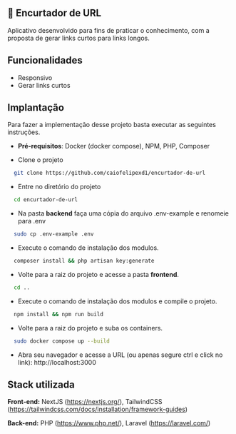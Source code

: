 ## 📂 Encurtador de URL

Aplicativo desenvolvido para fins de praticar o conhecimento, com a proposta de gerar links curtos para links longos.

## Funcionalidades

- Responsivo
- Gerar links curtos


## Implantação

Para fazer a implementação desse projeto basta executar as seguintes instruções.

* **Pré-requisitos**: Docker (docker compose), NPM, PHP, Composer

* Clone o projeto

```bash
  git clone https://github.com/caiofelipexd1/encurtador-de-url
```

* Entre no diretório do projeto

```bash
  cd encurtador-de-url
```

* Na pasta **backend** faça uma cópia do arquivo .env-example e renomeie para .env
```bash
  sudo cp .env-example .env
```

* Execute o comando de instalação dos modulos.
```bash
  composer install && php artisan key:generate
```

* Volte para a raiz do projeto e acesse a pasta **frontend**.
```bash
  cd ..
```
* Execute o comando de instalação dos modulos e compile o projeto.
```bash
  npm install && npm run build
```

* Volte para a raiz do projeto e suba os containers.
```bash
  sudo docker compose up --build
```

* Abra seu navegador e acesse a URL (ou apenas segure ctrl e click no link): http://localhost:3000


## Stack utilizada

**Front-end:** NextJS (https://nextjs.org/), TailwindCSS (https://tailwindcss.com/docs/installation/framework-guides)

**Back-end:** PHP (https://www.php.net/), Laravel (https://laravel.com/)

